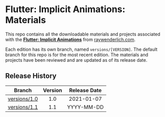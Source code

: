 # Flutter: Implicit Animations: Materials

This repo contains all the downloadable materials and projects associated with the **[Flutter: Implicit Animations](https://www.raywenderlich.com/library)** from [raywenderlich.com](https://www.raywenderlich.com).

Each edition has its own branch, named `versions/[VERSION]`. The default branch for this repo is for the most recent edition. The materials and projects have been reviewed and are updated as of its release date.

## Release History

| Branch                                                                                 | Version | Release Date |
| -------------------------------------------------------------------------------------- |:-------:|:------------:|
| [versions/1.0](https://github.com/raywenderlich/video-fia-materials/tree/versions/1.0) | 1.0     | 2021-01-07   |
| [versions/1.1](https://github.com/raywenderlich/video-fia-materials/tree/versions/1.1) | 1.1    | YYYY-MM-DD   |
